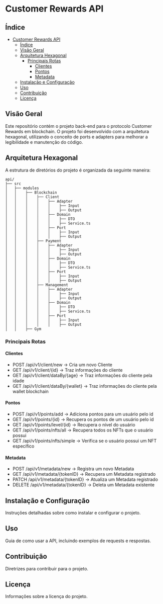 
# Customer Rewards API

## Índice
- [Customer Rewards API](#customer-rewards-api)
  - [Índice](#índice)
  - [Visão Geral](#visão-geral)
  - [Arquitetura Hexagonal](#arquitetura-hexagonal)
    - [Principais Rotas](#principais-rotas)
      - [Clientes](#clientes)
      - [Pontos](#pontos)
      - [Metadata](#metadata)
  - [Instalação e Configuração](#instalação-e-configuração)
  - [Uso](#uso)
  - [Contribuição](#contribuição)
  - [Licença](#licença)

## Visão Geral

Este repositório contém o projeto back-end para o protocolo Customer Rewards em blockchain. O projeto foi desenvolvido com a arquitetura hexagonal, utilizando o conceito de ports e adapters para melhorar a legibilidade e manutenção do código.

## Arquitetura Hexagonal

A estrutura de diretórios do projeto é organizada da seguinte maneira:

```plaintext
api/
├── src
│   ├── modules
│   │    ├── Blockchain 
│   │    │    ├── Client 
│   │    │    │    ├── Adapter
│   │    │    │    │    ├── Input
│   │    │    │    │    ├── Output
│   │    │    │    ├── Domain 
│   │    │    │    │    ├── DTO
│   │    │    │    │    ├── Service.ts
│   │    │    │    ├── Port  
│   │    │    │    │    ├── Input
│   │    │    │    │    ├── Output
│   │    │    ├── Payment
│   │    │    │    ├── Adapter
│   │    │    │    │    ├── Input
│   │    │    │    │    ├── Output
│   │    │    │    ├── Domain 
│   │    │    │    │    ├── DTO
│   │    │    │    │    ├── Service.ts
│   │    │    │    ├── Port  
│   │    │    │    │    ├── Input
│   │    │    │    │    ├── Output
│   │    │    ├── Management
│   │    │    │    ├── Adapter
│   │    │    │    │    ├── Input
│   │    │    │    │    ├── Output
│   │    │    │    ├── Domain 
│   │    │    │    │    ├── DTO
│   │    │    │    │    ├── Service.ts
│   │    │    │    ├── Port  
│   │    │    │    │    ├── Input
│   │    │    │    │    ├── Output
│   │    ├── Gym
```

### Principais Rotas

#### Clientes
- POST /api/v1/client/new -> Cria um novo Cliente 
- GET /api/v1/client/{id} -> Traz informações do cliente 
- GET /api/v1/client/dataBy/{age} -> Traz informações do cliente pela idade 
- GET /api/v1/client/dataBy/{wallet} -> Traz informações do cliente pela wallet blockchain

#### Pontos
- POST /api/v1/points/add -> Adiciona pontos para um usuário pelo id 
- GET /api/v1/points/{id} -> Recupera os pontos de um usuário pelo id
- GET /api/v1/points/level/{id} -> Recupera o nível do usuário
- GET /api/v1/points/nfts/all -> Recupera todos os NFTs que o usuário possui
- GET /api/v1/points/nfts/simple -> Verifica se o usuário possui um NFT específico

#### Metadata
- POST /api/v1/metadata/new -> Registra um novo Metadata 
- GET /api/v1/metadata/{tokenID} -> Recupera um Metadata registrado
- PATCH /api/v1/metadata/{tokenID} -> Atualiza um Metadata registrado 
- DELETE /api/v1/metadata/{tokenID} -> Deleta um Metadata existente

## Instalação e Configuração
Instruções detalhadas sobre como instalar e configurar o projeto.

## Uso
Guia de como usar a API, incluindo exemplos de requests e respostas.

## Contribuição
Diretrizes para contribuir para o projeto.

## Licença
Informações sobre a licença do projeto.
